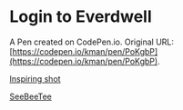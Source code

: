 # Login to Everdwell

A Pen created on CodePen.io. Original URL: [https://codepen.io/kman/pen/PoKgbP](https://codepen.io/kman/pen/PoKgbP).

[Inspiring shot](https://dribbble.com/shots/1613291-Everdwell-Login)

[SeeBeeTee](http://seebeetee.com)